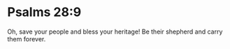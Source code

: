 # Psalms 28:9

Oh, save your people and bless your heritage! Be their shepherd and carry them forever.
